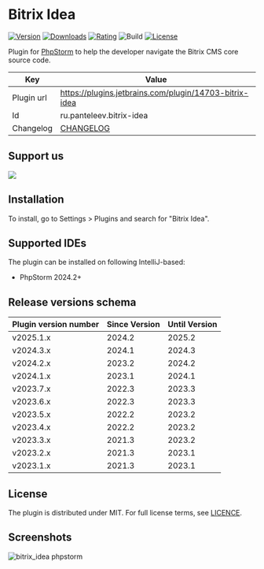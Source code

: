 # Bitrix Idea

[![Version](http://phpstorm.espend.de/badge/14703/version)](https://plugins.jetbrains.com/plugin/14703)
[![Downloads](http://phpstorm.espend.de/badge/14703/downloads)](https://plugins.jetbrains.com/plugin/14703)
[![Rating](https://img.shields.io/jetbrains/plugin/r/rating/14703-bitrix-idea?style=flat-square)](https://plugins.jetbrains.com/plugin/14703)
![Build](https://github.com/saundefined/bitrix-idea/actions/workflows/test.yml/badge.svg)
[![License](https://img.shields.io/github/license/saundefined/bitrix-idea?style=flat-square)](https://plugins.jetbrains.com/plugin/14703)

<!-- Plugin description -->
Plugin for [PhpStorm](https://www.jetbrains.com/phpstorm) to help
the developer navigate the Bitrix CMS core source code.
<!-- Plugin description end -->

| Key        | Value                                                  |
|------------|--------------------------------------------------------|
| Plugin url | https://plugins.jetbrains.com/plugin/14703-bitrix-idea |
| Id         | ru.panteleev.bitrix-idea                               |
| Changelog  | [CHANGELOG](CHANGELOG.md)                              |

## Support us

[<img src="https://sergeypanteleev.storage.yandexcloud.net/ad/saundefined-bitrix-idea.jpg"/>](https://sergeypanteleev.com/ad/bitrix-idea)

## Installation

To install, go to Settings > Plugins and search for "Bitrix Idea".

## Supported IDEs

The plugin can be installed on following IntelliJ-based:

* PhpStorm 2024.2+

## Release versions schema

| Plugin version number | Since Version | Until Version |
|-----------------------|---------------|---------------|
| v2025.1.x             | 2024.2        | 2025.2        |
| v2024.3.x             | 2024.1        | 2024.3        |
| v2024.2.x             | 2023.2        | 2024.2        |
| v2024.1.x             | 2023.1        | 2024.1        |
| v2023.7.x             | 2022.3        | 2023.3        |
| v2023.6.x             | 2022.3        | 2023.3        |
| v2023.5.x             | 2022.2        | 2023.2        |
| v2023.4.x             | 2022.2        | 2023.2        |
| v2023.3.x             | 2021.3        | 2023.2        |
| v2023.2.x             | 2021.3        | 2023.1        |
| v2023.1.x             | 2021.3        | 2023.1        |

## License

The plugin is distributed under MIT.
For full license terms, see [LICENCE](LICENCE.md).

## Screenshots

![bitrix_idea phpstorm](https://plugins.jetbrains.com/files/14703/screenshot_22644.png)